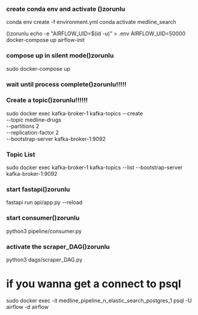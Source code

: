 ### create conda env and activate ()zorunlu
conda env create -f environment.yml
conda activate medline_search

()zorunlu
echo -e "AIRFLOW_UID=$(id -u)" > .env
AIRFLOW_UID=50000
docker-compose up airflow-init

### compose up in silent mode()zorunlu
sudo docker-compose up

### wait until process complete()zorunlu!!!!!

### Create a topic()zorunlu!!!!!!
sudo docker exec kafka-broker-1 kafka-topics --create \
  --topic medline-drugs \
  --partitions 2 \
  --replication-factor 2 \
  --bootstrap-server kafka-broker-1:9092



### Topic List
sudo docker exec kafka-broker-1 kafka-topics --list --bootstrap-server kafka-broker-1:9092

### start fastapi()zorunlu
fastapi run api/app.py --reload

### start consumer()zorunlu
python3 pipeline/consumer.py

### activate the scraper_DAG()zorunlu 
python3 dags/scraper_DAG.py

# if you wanna get a connect to psql
sudo docker exec -it medline_pipeline_n_elastic_search_postgres_1 psql -U airflow -d airflow



